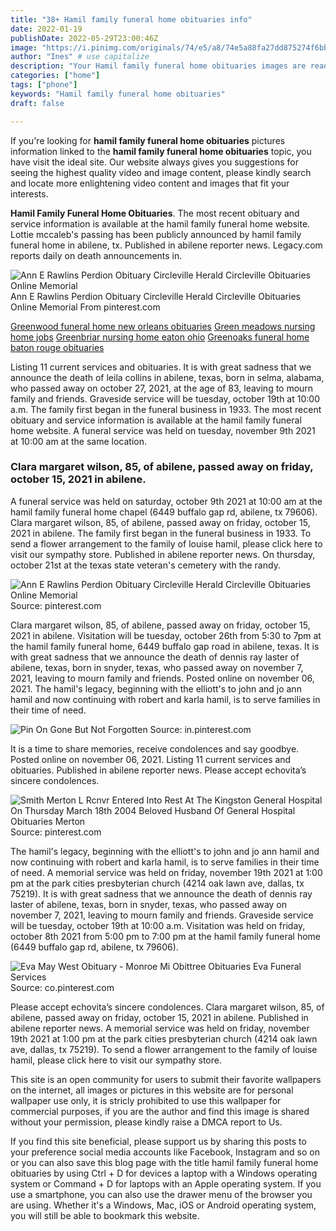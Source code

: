```yaml
---
title: "38+ Hamil family funeral home obituaries info"
date: 2022-01-19
publishDate: 2022-05-29T23:00:46Z
image: "https://i.pinimg.com/originals/74/e5/a8/74e5a88fa27dd875274f6bb64dd02637.png"
author: "Ines" # use capitalize
description: "Your Hamil family funeral home obituaries images are ready. Hamil family funeral home obituaries are a topic that is being searched for and liked by netizens today. You can Get the Hamil family funeral home obituaries files here. Get all free vectors."
categories: ["home"]
tags: ["phone"]
keywords: "Hamil family funeral home obituaries"
draft: false

---
```


If you're looking for **hamil family funeral home obituaries** pictures information linked to the **hamil family funeral home obituaries** topic, you have visit the ideal  site.  Our website always  gives you  suggestions  for seeing  the highest  quality video and image  content, please kindly search and locate more enlightening video content and images  that fit your interests.

**Hamil Family Funeral Home Obituaries**. The most recent obituary and service information is available at the hamil family funeral home website. Lottie mccaleb&#039;s passing has been publicly announced by hamil family funeral home in abilene, tx. Published in abilene reporter news. Legacy.com reports daily on death announcements in.

![Ann E Rawlins Perdion Obituary Circleville Herald Circleville Obituaries Online Memorial](https://i.pinimg.com/170x/85/8f/8c/858f8cf453d6f86b1264eaa156669caf.jpg "Ann E Rawlins Perdion Obituary Circleville Herald Circleville Obituaries Online Memorial")
Ann E Rawlins Perdion Obituary Circleville Herald Circleville Obituaries Online Memorial From pinterest.com

[Greenwood funeral home new orleans obituaries](/greenwood-funeral-home-new-orleans-obituaries/)
[Green meadows nursing home jobs](/green-meadows-nursing-home-jobs/)
[Greenbriar nursing home eaton ohio](/greenbriar-nursing-home-eaton-ohio/)
[Greenoaks funeral home baton rouge obituaries](/greenoaks-funeral-home-baton-rouge-obituaries/)

Listing 11 current services and obituaries. It is with great sadness that we announce the death of leila collins in abilene, texas, born in selma, alabama, who passed away on october 27, 2021, at the age of 83, leaving to mourn family and friends. Graveside service will be tuesday, october 19th at 10:00 a.m. The family first began in the funeral business in 1933. The most recent obituary and service information is available at the hamil family funeral home website. A funeral service was held on tuesday, november 9th 2021 at 10:00 am at the same location.

### Clara margaret wilson, 85, of abilene, passed away on friday, october 15, 2021 in abilene.

A funeral service was held on saturday, october 9th 2021 at 10:00 am at the hamil family funeral home chapel (6449 buffalo gap rd, abilene, tx 79606). Clara margaret wilson, 85, of abilene, passed away on friday, october 15, 2021 in abilene. The family first began in the funeral business in 1933. To send a flower arrangement to the family of louise hamil, please click here to visit our sympathy store. Published in abilene reporter news. On thursday, october 21st at the texas state veteran&#039;s cemetery with the randy.


![Ann E Rawlins Perdion Obituary Circleville Herald Circleville Obituaries Online Memorial](https://i.pinimg.com/170x/85/8f/8c/858f8cf453d6f86b1264eaa156669caf.jpg "Ann E Rawlins Perdion Obituary Circleville Herald Circleville Obituaries Online Memorial")
Source: pinterest.com

Clara margaret wilson, 85, of abilene, passed away on friday, october 15, 2021 in abilene. Visitation will be tuesday, october 26th from 5:30 to 7pm at the hamil family funeral home, 6449 buffalo gap road in abilene, texas. It is with great sadness that we announce the death of dennis ray laster of abilene, texas, born in snyder, texas, who passed away on november 7, 2021, leaving to mourn family and friends. Posted online on november 06, 2021. The hamil&#039;s legacy, beginning with the elliott&#039;s to john and jo ann hamil and now continuing with robert and karla hamil, is to serve families in their time of need.

![Pin On Gone But Not Forgotten](https://i.pinimg.com/originals/80/f0/62/80f062ff72b2d018518c6ecb95fa58e7.png "Pin On Gone But Not Forgotten")
Source: in.pinterest.com

It is a time to share memories, receive condolences and say goodbye. Posted online on november 06, 2021. Listing 11 current services and obituaries. Published in abilene reporter news. Please accept echovita’s sincere condolences.

![Smith Merton L Rcnvr Entered Into Rest At The Kingston General Hospital On Thursday March 18th 2004 Beloved Husband Of General Hospital Obituaries Merton](https://i.pinimg.com/originals/81/e6/b2/81e6b2aeb9c20875c2b8695ae73337ed.png "Smith Merton L Rcnvr Entered Into Rest At The Kingston General Hospital On Thursday March 18th 2004 Beloved Husband Of General Hospital Obituaries Merton")
Source: pinterest.com

The hamil&#039;s legacy, beginning with the elliott&#039;s to john and jo ann hamil and now continuing with robert and karla hamil, is to serve families in their time of need. A memorial service was held on friday, november 19th 2021 at 1:00 pm at the park cities presbyterian church (4214 oak lawn ave, dallas, tx 75219). It is with great sadness that we announce the death of dennis ray laster of abilene, texas, born in snyder, texas, who passed away on november 7, 2021, leaving to mourn family and friends. Graveside service will be tuesday, october 19th at 10:00 a.m. Visitation was held on friday, october 8th 2021 from 5:00 pm to 7:00 pm at the hamil family funeral home (6449 buffalo gap rd, abilene, tx 79606).

![Eva May West Obituary - Monroe Mi Obittree Obituaries Eva Funeral Services](https://i.pinimg.com/originals/74/e5/a8/74e5a88fa27dd875274f6bb64dd02637.png "Eva May West Obituary - Monroe Mi Obittree Obituaries Eva Funeral Services")
Source: co.pinterest.com

Please accept echovita’s sincere condolences. Clara margaret wilson, 85, of abilene, passed away on friday, october 15, 2021 in abilene. Published in abilene reporter news. A memorial service was held on friday, november 19th 2021 at 1:00 pm at the park cities presbyterian church (4214 oak lawn ave, dallas, tx 75219). To send a flower arrangement to the family of louise hamil, please click here to visit our sympathy store.

This site is an open community for users to submit their favorite wallpapers on the internet, all images or pictures in this website are for personal wallpaper use only, it is stricly prohibited to use this wallpaper for commercial purposes, if you are the author and find this image is shared without your permission, please kindly raise a DMCA report to Us.

If you find this site beneficial, please support us by sharing this posts to your preference social media accounts like Facebook, Instagram and so on or you can also save this blog page with the title hamil family funeral home obituaries by using Ctrl + D for devices a laptop with a Windows operating system or Command + D for laptops with an Apple operating system. If you use a smartphone, you can also use the drawer menu of the browser you are using. Whether it's a Windows, Mac, iOS or Android operating system, you will still be able to bookmark this website.
